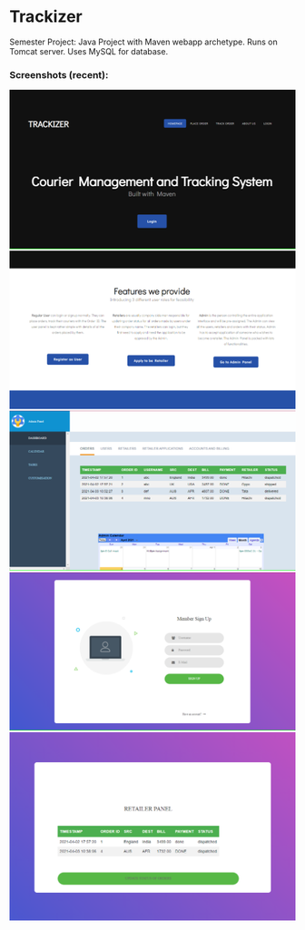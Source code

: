 # Trackizer

Semester Project: Java Project with Maven webapp archetype. Runs on Tomcat server. Uses MySQL for database.

### Screenshots (recent):
![home](assets/home1.PNG) <br/>
![homeagain](assets/home2.PNG) <br/>
![admin](assets/admin-panel.PNG) <br/>
![user](assets/user-signup.PNG) <br/>
![retailer](assets/retailer-panel.PNG)
